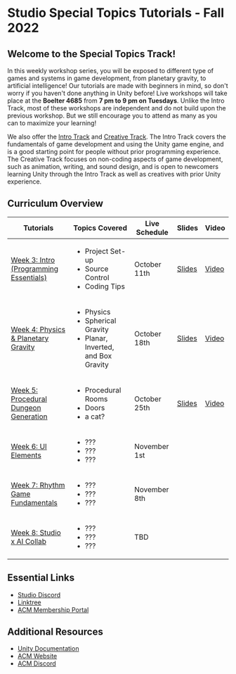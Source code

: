 # Studio Special Topics Tutorials - Fall 2022
## Welcome to the Special Topics Track!
In this weekly workshop series, you will be exposed to different type of games and systems in game development, from planetary gravity, to artificial intelligence! Our tutorials are made with beginners in mind, so don't worry if you haven't done anything in Unity before! Live workshops will take place at the **Boelter 4685** from **7 pm to 9 pm on Tuesdays**. Unlike the Intro Track, most of these workshops are independent and do not build upon the previous workshop. But we still encourage you to attend as many as you can to maximize your learning!

We also offer the [Intro Track](https://github.com/uclaacm/studio-intro-tutorials) and [Creative Track](https://github.com/uclaacm/studio-creative-tutorials-f21). The Intro Track covers the fundamentals of game development and using the Unity game engine, and is a good starting point for people without prior programming experience. The Creative Track focuses on non-coding aspects of game development, such as animation, writing, and sound design, and is open to newcomers learning Unity through the Intro Track as well as creatives with prior Unity experience.

## Curriculum Overview
| Tutorials | Topics Covered | Live Schedule | Slides | Video |
|-----------|----------------|---------------|--------|-------|
| [Week 3: Intro (Programming Essentials)]() |<ul><li>Project Set-up</li><li>Source Control</li><li>Coding Tips</li></ul>| October 11th | [Slides](https://docs.google.com/presentation/d/1HsSWGSeD5_XGQ0oz774c139nE_LlTVrMJ3MxugmI_7w/edit?usp=sharing) | [Video](https://drive.google.com/file/d/11L_VaPYMQwq0ESWh7kXKbxJUPQ5J_FqL/view?usp=sharing)
| [Week 4: Physics & Planetary Gravity]() |<ul><li>Physics</li><li>Spherical Gravity</li><li>Planar, Inverted, and Box Gravity</li></ul>| October 18th | [Slides](https://docs.google.com/presentation/d/1lbRGuOfFdVXr5sXRKsFP7PYZvj9bl6lr/edit?usp=sharing&ouid=101669539585058123423&rtpof=true&sd=true) | [Video](https://drive.google.com/file/d/1fmfU9gruEI5JLOBFVFO668OSIiusdB5W/view?usp=sharing)
| [Week 5: Procedural Dungeon Generation]() |<ul><li>Procedural Rooms</li><li>Doors</li><li>a cat?</li></ul>| October 25th | [Slides](https://docs.google.com/presentation/d/1Jxknf8qmkSpZq5GENNdOd1QGb8BE9ro1/edit?usp=sharing&ouid=101669539585058123423&rtpof=true&sd=true) | [Video](https://drive.google.com/file/d/1KWxbav5cvomN1JkqnbzncmCeQhwMkajk/view?usp=sharing)
| [Week 6: UI Elements]() |<ul><li>???</li><li>???</li><li>???</li></ul>| November 1st | 
| [Week 7: Rhythm Game Fundamentals]() |<ul><li>???</li><li>???</li><li>???</li></ul>| November 8th | 
| [Week 8: Studio x AI Collab]() |<ul><li>???</li><li>???</li><li>???</li></ul>| TBD | 

## Essential Links
- [Studio Discord](https://discord.com/invite/bBk2Mcw)
- [Linktree](https://linktr.ee/acmstudio)
- [ACM Membership Portal](https://members.uclaacm.com/)

## Additional Resources
- [Unity Documentation](https://docs.unity3d.com/Manual/index.html)
- [ACM Website](https://www.uclaacm.com/)
- [ACM Discord](https://discord.com/invite/eWmzKsY)
